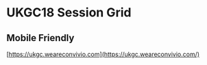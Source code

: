 # UKGC18 Session Grid
## Mobile Friendly

[https://ukgc.weareconvivio.com](https://ukgc.weareconvivio.com/)
